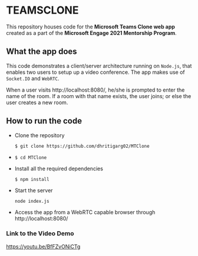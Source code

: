 # TEAMSCLONE

This repository houses code for the **Microsoft Teams Clone web app** created as a part of the **Microsoft Engage 2021 Mentorship Program**.

## What the app does

This code demonstrates a client/server architecture running on `Node.js`, that enables two users to setup up a video conference. The app makes use of `Socket.IO` and `WebRTC`.

When a user visits http://localhost:8080/, he/she is prompted to enter the name of the room. If a room with that name exists, the user joins; or else the user creates a new room.

## How to run the code

* Clone the repository 
  ~~~~
  $ git clone https://github.com/dhritigarg02/MTClone
  ~~~~
* ~~~~
  $ cd MTClone
  ~~~~
* Install all the required dependencies
  ~~~~
  $ npm install
  ~~~~
* Start the server
  ~~~~
  node index.js
  ~~~~
* Access the app from a WebRTC capable browser through http://localhost:8080/

### Link to the Video Demo

https://youtu.be/BfFZvONiCTg

